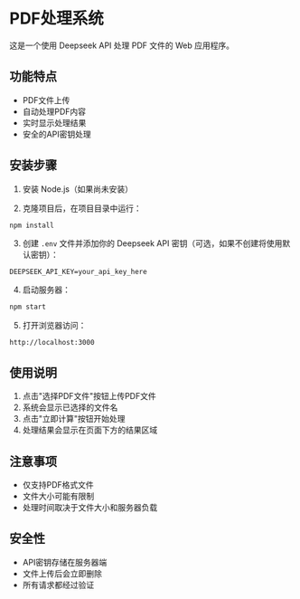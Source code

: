 # PDF处理系统

这是一个使用 Deepseek API 处理 PDF 文件的 Web 应用程序。

## 功能特点

- PDF文件上传
- 自动处理PDF内容
- 实时显示处理结果
- 安全的API密钥处理

## 安装步骤

1. 安装 Node.js（如果尚未安装）

2. 克隆项目后，在项目目录中运行：
```bash
npm install
```

3. 创建 `.env` 文件并添加你的 Deepseek API 密钥（可选，如果不创建将使用默认密钥）：
```
DEEPSEEK_API_KEY=your_api_key_here
```

4. 启动服务器：
```bash
npm start
```

5. 打开浏览器访问：
```
http://localhost:3000
```

## 使用说明

1. 点击"选择PDF文件"按钮上传PDF文件
2. 系统会显示已选择的文件名
3. 点击"立即计算"按钮开始处理
4. 处理结果会显示在页面下方的结果区域

## 注意事项

- 仅支持PDF格式文件
- 文件大小可能有限制
- 处理时间取决于文件大小和服务器负载

## 安全性

- API密钥存储在服务器端
- 文件上传后会立即删除
- 所有请求都经过验证 